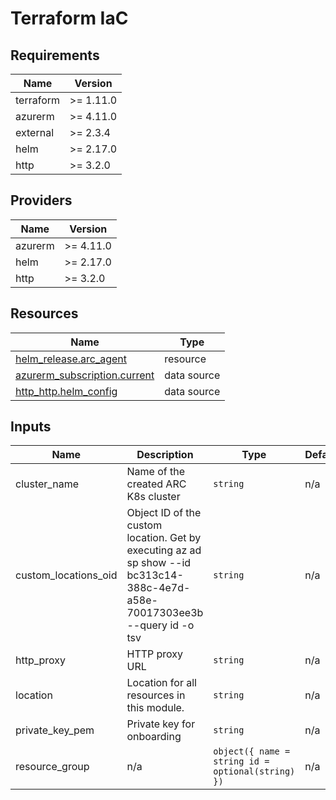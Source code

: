 <!-- BEGIN_TF_DOCS -->
<!-- markdown-table-prettify-ignore-start -->
# Terraform IaC

## Requirements

| Name | Version |
|------|---------|
| terraform | >= 1.11.0 |
| azurerm | >= 4.11.0 |
| external | >= 2.3.4 |
| helm | >= 2.17.0 |
| http | >= 3.2.0 |

## Providers

| Name | Version |
|------|---------|
| azurerm | >= 4.11.0 |
| helm | >= 2.17.0 |
| http | >= 3.2.0 |

## Resources

| Name | Type |
|------|------|
| [helm_release.arc_agent](https://registry.terraform.io/providers/hashicorp/helm/latest/docs/resources/release) | resource |
| [azurerm_subscription.current](https://registry.terraform.io/providers/hashicorp/azurerm/latest/docs/data-sources/subscription) | data source |
| [http_http.helm_config](https://registry.terraform.io/providers/hashicorp/http/latest/docs/data-sources/http) | data source |

## Inputs

| Name | Description | Type | Default | Required |
|------|-------------|------|---------|:--------:|
| cluster\_name | Name of the created ARC K8s cluster | `string` | n/a | yes |
| custom\_locations\_oid | Object ID of the custom location. Get by executing az ad sp show --id bc313c14-388c-4e7d-a58e-70017303ee3b --query id -o tsv | `string` | n/a | yes |
| http\_proxy | HTTP proxy URL | `string` | n/a | yes |
| location | Location for all resources in this module. | `string` | n/a | yes |
| private\_key\_pem | Private key for onboarding | `string` | n/a | yes |
| resource\_group | n/a | ```object({ name = string id = optional(string) })``` | n/a | yes |
<!-- markdown-table-prettify-ignore-end -->
<!-- END_TF_DOCS -->
